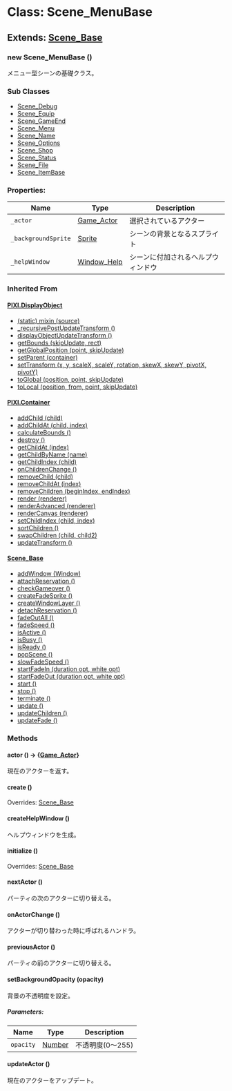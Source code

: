 # Class: Scene_MenuBase

## Extends: [Scene_Base](Scene_Base.md)

### new Scene_MenuBase ()

メニュー型シーンの基礎クラス。

### Sub Classes

- [Scene_Debug](Scene_Debug.md)
- [Scene_Equip](Scene_Equip.md)
- [Scene_GameEnd](Scene_GameEnd.md)
- [Scene_Menu](Scene_Menu.md)
- [Scene_Name](Scene_Name.md)
- [Scene_Options](Scene_Options.md)
- [Scene_Shop](Scene_Shop.md)
- [Scene_Status](Scene_Status.md)
- [Scene_File](Scene_File.md)
- [Scene_ItemBase](Scene_ItemBase.md)

### Properties:

| Name                | Type                          | Description                        |
| ------------------- | ----------------------------- | ---------------------------------- |
| `_actor`            | [Game_Actor](Game_Actor.md)   | 選択されているアクター             |
| `_backgroundSprite` | [Sprite](Sprite.md)           | シーンの背景となるスプライト       |
| `_helpWindow`       | [Window_Help](Window_Help.md) | シーンに付加されるヘルプウィンドウ |

### Inherited From

#### [PIXI.DisplayObject](PIXI.DisplayObject.md)

- [(static) mixin (source)](PIXI.DisplayObject.md#static-mixin-source)
- [\_recursivePostUpdateTransform ()](PIXI.DisplayObject.md#_recursivepostupdatetransform-)
- [displayObjectUpdateTransform ()](PIXI.DisplayObject.md#displayobjectupdatetransform-)
- [getBounds (skipUpdate, rect)](PIXI.DisplayObject.md#getbounds-skipupdate-rect--pixirectangle)
- [getGlobalPosition (point, skipUpdate)](PIXI.DisplayObject.md#getglobalposition-point-skipupdate--pixipoint)
- [setParent (container)](PIXI.DisplayObject.md#setparent-container--pixicontainer)
- [setTransform (x, y, scaleX, scaleY, rotation, skewX, skewY, pivotX, pivotY)](PIXI.DisplayObject.md#settransform-x-y-scalex-scaley-rotation-skewx-skewy-pivotx-pivoty--pixidisplayobject)
- [toGlobal (position, point, skipUpdate)](PIXI.DisplayObject.md#toglobal-position-point-skipupdate--pixipoint)
- [toLocal (position, from, point, skipUpdate)](PIXI.DisplayObject.md#tolocal-position-from-point-skipupdate--pixipoint)

#### [PIXI.Container](PIXI.Container.md)

- [addChild (child) ](PIXI.Container.md#addchild-child--pixidisplayobject)
- [addChildAt (child, index)](PIXI.Container.md#addchildat-child-index--pixidisplayobject)
- [calculateBounds ()](PIXI.Container.md#calculatebounds-)
- [destroy ()](PIXI.Container.md#destroy-)
- [getChildAt (index)](PIXI.Container.md#getchildat-index--pixidisplayobject)
- [getChildByName (name)](PIXI.Container.md#getchildbyname-name--pixidisplayobject)
- [getChildIndex (child)](PIXI.Container.md#getchildindex-child--pixidisplayobject)
- [onChildrenChange ()](PIXI.Container.md#onchildrenchange-)
- [removeChild (child)](PIXI.Container.md#removechild-child--pixidisplayobject)
- [removeChildAt (index)](PIXI.Container.md#removechildat-index--pixidisplayobject)
- [removeChildren (beginIndex, endIndex)](PIXI.Container.md#removechildren-beginindex-endindex--arraypixidisplayobject)
- [render (renderer)](PIXI.Container.md#render-renderer)
- [renderAdvanced (renderer)](PIXI.Container.md#renderadvanced-renderer)
- [renderCanvas (renderer)](PIXI.Container.md#rendercanvas-renderer)
- [setChildIndex (child, index)](PIXI.Container.md#setchildindex-child-index)
- [sortChildren ()](PIXI.Container.md#sortchildren-)
- [swapChildren (child, child2)](PIXI.Container.md#swapchildren-child-child2)
- [updateTransform ()](PIXI.Container.md#updatetransform-)

#### [Scene_Base](Scene_Base.md)

- [addWindow (Window)](Scene_Base.md#addwindow-window)
- [attachReservation ()](Scene_Base.md#attachreservation-)
- [checkGameover ()](Scene_Base.md#checkgameover-)
- [createFadeSprite ()](Scene_Base.md#createfadesprite-)
- [createWindowLayer ()](Scene_Base.md#createwindowlayer-)
- [detachReservation ()](Scene_Base.md#detachreservation-)
- [fadeOutAll ()](Scene_Base.md#fadeoutall-)
- [fadeSpeed ()](Scene_Base.md#fadespeed---number)
- [isActive () ](Scene_Base.md#isactive---boolean)
- [isBusy ()](Scene_Base.md#isbusy---boolean)
- [isReady ()](Scene_Base.md#isready---boolean)
- [popScene ()](Scene_Base.md#popscene-)
- [slowFadeSpeed ()](Scene_Base.md#slowfadespeed---number)
- [startFadeIn (duration opt, white opt)](Scene_Base.md#startfadein-duration-opt-white-opt)
- [startFadeOut (duration opt, white opt)](Scene_Base.md#startfadeout-duration-opt-white-opt)
- [start ()](Scene_Base.md#start-)
- [stop ()](Scene_Base.md#stop-)
- [terminate ()](Scene_Base.md#terminate-)
- [update ()](Scene_Base.md#update-)
- [updateChildren ()](Scene_Base.md#updatechildren-)
- [updateFade ()](Scene_Base.md#updatefade-)

### Methods

#### actor () → {[Game_Actor](Game_Actor.md)}

現在のアクターを返す。

#### create ()

Overrides: [Scene_Base](Scene_Base.md#create-)

#### createHelpWindow ()

ヘルプウィンドウを生成。

#### initialize ()

Overrides: [Scene_Base](Scene_Base.md#initialize-)

#### nextActor ()

パーティの次のアクターに切り替える。

#### onActorChange ()

アクターが切り替わった時に呼ばれるハンドラ。

#### previousActor ()

パーティの前のアクターに切り替える。

#### setBackgroundOpacity (opacity)

背景の不透明度を設定。

##### Parameters:

| Name      | Type                | Description      |
| --------- | ------------------- | ---------------- |
| `opacity` | [Number](Number.md) | 不透明度(0〜255) |

#### updateActor ()

現在のアクターをアップデート。
